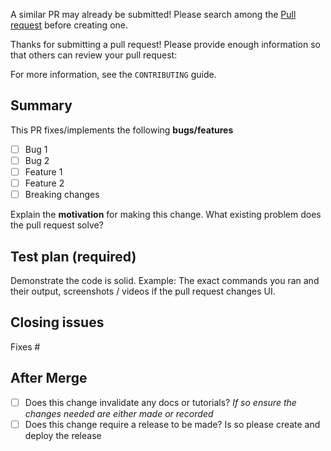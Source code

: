 A similar PR may already be submitted!
Please search among the [Pull request](../) before creating one.

Thanks for submitting a pull request! Please provide enough information so that others can review your pull request:

For more information, see the `CONTRIBUTING` guide.

## Summary

<!-- Summary of the PR -->

This PR fixes/implements the following **bugs/features**

- [ ] Bug 1
- [ ] Bug 2
- [ ] Feature 1
- [ ] Feature 2
- [ ] Breaking changes

<!-- You can skip this if you're fixing a typo or adding an app to the Showcase. -->

Explain the **motivation** for making this change. What existing problem does the pull request solve?

<!-- Example: When "Adding a function to do X", explain why it is necessary to have a way to do X. -->

## Test plan (required)

Demonstrate the code is solid. Example: The exact commands you ran and their output, screenshots / videos if the pull request changes UI.

<!-- Make sure tests pass on Github Actions. -->

## Closing issues

<!-- Put `closes #XXXX` in your comment to auto-close the issue that your PR fixes (if such). -->

Fixes #

## After Merge

- [ ] Does this change invalidate any docs or tutorials? _If so ensure the changes needed are either made or recorded_
- [ ] Does this change require a release to be made? Is so please create and deploy the release
